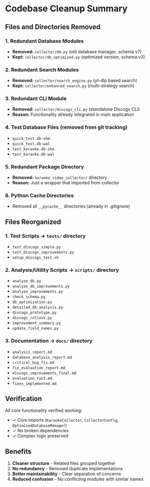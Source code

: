 # Codebase Cleanup Summary

## Files and Directories Removed

### 1. Redundant Database Modules
- **Removed:** `collector/db.py` (old database manager, schema v7)
- **Kept:** `collector/db_optimized.py` (optimized version, schema v3)

### 2. Redundant Search Modules  
- **Removed:** `collector/search_engine.py` (yt-dlp based search)
- **Kept:** `collector/enhanced_search.py` (multi-strategy search)

### 3. Redundant CLI Module
- **Removed:** `collector/discogs_cli.py` (standalone Discogs CLI)
- **Reason:** Functionality already integrated in main application

### 4. Test Database Files (removed from git tracking)
- `quick_test.db-shm`
- `quick_test.db-wal` 
- `test_karaoke.db-shm`
- `test_karaoke.db-wal`

### 5. Redundant Package Directory
- **Removed:** `karaoke_video_collector/` directory
- **Reason:** Just a wrapper that imported from collector

### 6. Python Cache Directories
- Removed all `__pycache__` directories (already in .gitignore)

## Files Reorganized

### 1. Test Scripts → `tests/` directory
- `test_discogs_simple.py`
- `test_discogs_improvements.py`
- `setup_discogs_test.sh`

### 2. Analysis/Utility Scripts → `scripts/` directory
- `analyze_db.py`
- `analyze_db_improvements.py`
- `analyze_improvements.py`
- `check_schema.py`
- `db_optimization.py`
- `detailed_db_analysis.py`
- `discogs_prototype.py`
- `discogs_rollout.py`
- `improvement_summary.py`
- `update_field_names.py`

### 3. Documentation → `docs/` directory
- `analysis_report.md`
- `database_analysis_report.md`
- `critical_bug_fix.md`
- `fix_evaluation_report.md`
- `discogs_improvements_final.md`
- `evaluation_run3.md`
- `fixes_implemented.md`

## Verification

All core functionality verified working:
- ✓ Core imports (`KaraokeCollector`, `CollectorConfig`, `OptimizedDatabaseManager`)
- ✓ No broken dependencies
- ✓ Complex logic preserved

## Benefits

1. **Cleaner structure** - Related files grouped together
2. **No redundancy** - Removed duplicate implementations
3. **Better maintainability** - Clear separation of concerns
4. **Reduced confusion** - No conflicting modules with similar names